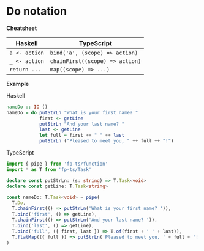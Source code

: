 # Do notation

**Cheatsheet**

| Haskell       | TypeScript                      |
| ------------- | ------------------------------- |
| `a <- action` | `bind('a', (scope) => action)`  |
| `_ <- action` | `chainFirst((scope) => action)` |
| `return ...`  | `map((scope) => ...)`           |

**Example**

Haskell

```Haskell
nameDo :: IO ()
nameDo = do putStrLn "What is your first name? "
            first <- getLine
            putStrLn "And your last name? "
            last <- getLine
            let full = first ++ " " ++ last
            putStrLn ("Pleased to meet you, " ++ full ++ "!")
```

TypeScript

```ts
import { pipe } from 'fp-ts/function'
import * as T from 'fp-ts/Task'

declare const putStrLn: (s: string) => T.Task<void>
declare const getLine: T.Task<string>

const nameDo: T.Task<void> = pipe(
  T.Do,
  T.chainFirst(() => putStrLn('What is your first name? ')),
  T.bind('first', () => getLine),
  T.chainFirst(() => putStrLn('And your last name? ')),
  T.bind('last', () => getLine),
  T.bind('full', ({ first, last }) => T.of(first + ' ' + last)),
  T.flatMap(({ full }) => putStrLn('Pleased to meet you, ' + full + '!'))
)
```
